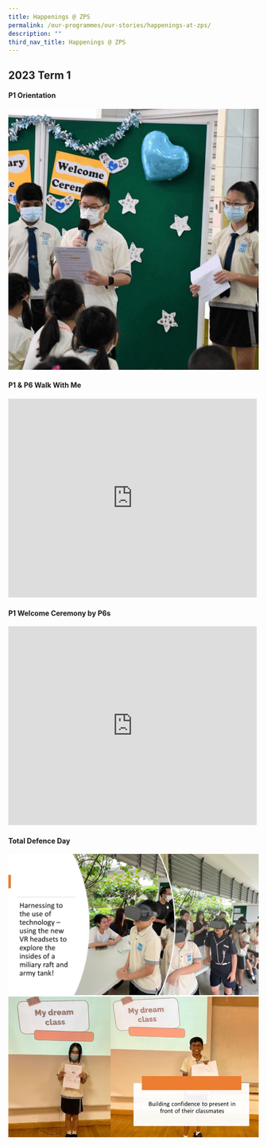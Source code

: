 ```yaml
---
title: Happenings @ ZPS
permalink: /our-programmes/our-stories/happenings-at-zps/
description: ""
third_nav_title: Happenings @ ZPS
---
```

## 2023 Term 1
<h4><strong>P1 Orientation</strong></h4>
<img src="/images/P1%20Welcome.gif">
<h4><strong>P1 &amp; P6 Walk With Me</strong></h4>
<iframe src="https://docs.google.com/presentation/d/e/2PACX-1vQw72ko402XtfSFhQwQCQ2ZpD5UYKN6F7MTd5bEprEl7sMas6OqPHRwdDD8wFRBLbtBW4GjmYRGjJ2V/embed?start=false&amp;loop=false&amp;delayms=10000" frameborder="0" width="500" height="400" allowfullscreen="true"></iframe>
<h4><strong>P1 Welcome Ceremony by P6s</strong></h4>
  <iframe src="https://docs.google.com/presentation/d/e/2PACX-1vQTdkrZEUUYr7HQ4LdfuN18aaoGIhmQRvZfjOt4AIGWyxhDw3cjNrtQMUvb_3G11zyiT08oTPhufX_U/embed?start=false&amp;loop=false&amp;delayms=10000" frameborder="0" width="500" height="400" allowfullscreen="true"></iframe>
<h4><strong>Total Defence Day</strong></h4>

![](/images/tdd%20slide3.JPG)
![](/images/peer%20slide%205.jpg)